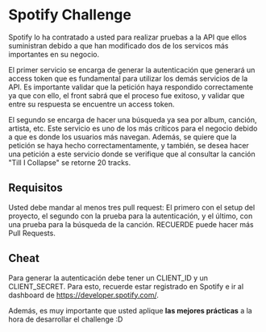 # Spotify Challenge  

Spotify lo ha contratado a usted para realizar pruebas a la API que ellos suministran debido a que han modificado dos de los servicos más importantes en su negocio.  

El primer servicio se encarga de generar la autenticación que generará un access token que es fundamental para utilizar los demás servicios de la API. Es importante validar que la petición haya respondido correctamente ya que con ello, el front sabrá que el proceso fue exitoso, y validar que entre su respuesta se encuentre un access token.

El segundo se encarga de hacer una búsqueda ya sea por album, canción, artista, etc. Este servicio es uno de los más críticos para el negocio debido a que es donde los usuarios más navegan. Además, se quiere que la petición se haya hecho correctamentamente, y también, se desea hacer una petición a este servicio donde se verifique que al consultar la canción "Till I Collapse" se retorne 20 tracks. 

## Requisitos  

Usted debe mandar al menos tres pull request: El primero con el setup del proyecto, el segundo con la prueba para la autenticación, y el último, con una prueba para la búsqueda de la canción. RECUERDE puede hacer más Pull Requests.  

## Cheat  

Para generar la autenticación debe tener un CLIENT_ID y un CLIENT_SECRET. Para esto, recuerde estar registrado en Spotify e ir al dashboard de https://developer.spotify.com/.  

Además, es muy importante que usted aplique **las mejores prácticas** a la hora de desarrollar el challenge  :D
